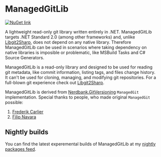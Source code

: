 # ManagedGitLib
[![NuGet link](https://img.shields.io/nuget/v/ManagedGitLib?logo=NuGet&style=for-the-badge)](https://www.nuget.org/packages/ManagedGitLib/)

A lightweight read-only git library written entirely in .NET.
ManagedGitLib targets .NET Standard 2.0 (among other frameworks) and, unlike [Libgit2Sharp](https://github.com/libgit2/libgit2sharp), does not depend on any native library.
Therefore ManagedGitLib can be used in scenarios where taking dependency on native libraries is imposible or problematic,
like MSBuild Tasks and C# Source Generators.

ManagedGitLib is a read-only library and designed to be used for reading git metadata, like commit information, listing tags, and files change history.
It can't be used for cloning, managing, and modifying git repositories.
For a full-blown git experience check out [Libgit2Sharp](https://github.com/libgit2/libgit2sharp).

ManagedGitLib is derived from [Nerdbank.GitVersioning](https://github.com/dotnet/Nerdbank.GitVersioning) `ManagedGit` implementation. Special thanks to people, who made original `ManagedGit` possible:
1. [Frederik Carlier](https://github.com/qmfrederik)
2. [Filip Navara](https://github.com/filipnavara)

## Nightly builds

You can find the latest experemental builds of ManagedGitLib at my [nightly packages feed](https://dev.azure.com/glebchili-personal/glebchili-packages/_packaging?_a=feed&feed=glebchili-personal-public%40Local).
